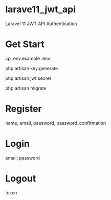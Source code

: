 # larave11_jwt_api
Laravel 11 JWT API Authentication
# Get Start

cp .env.example .env

php artisan key:generate

php artisan jwt:secret

php artisan migrate

# Register
name,
email,
password,
password_confirmation

# Login
email,
password

# Logout
token
